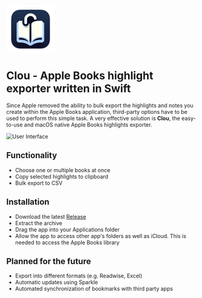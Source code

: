 
![Logo](https://raw.githubusercontent.com/da-luggas/clou/main/Clou/Assets.xcassets/AppIcon.appiconset/Group%201-128.png)
# Clou - Apple Books highlight exporter written in Swift
Since Apple removed the ability to bulk export the highlights and notes you create within the Apple Books application, third-party options have to be used to perform this simple task. A very effective solution is **Clou**, the easy-to-use and macOS native Apple Books highlights exporter.

![User Interface](https://i.postimg.cc/V6Rmn2mW/ezgif-4-b1c8a30981.gif)
## Functionality
- Choose one or multiple books at once
- Copy selected highlights to clipboard
- Bulk export to CSV

## Installation
- Download the latest [Release](https://github.com/da-luggas/clou/releases)
- Extract the archive
- Drag the app into your Applications folder
- Allow the app to access other app's folders as well as iCloud. This is needed to access the Apple Books library

## Planned for the future
- Export into different formats (e.g. Readwise, Excel)
- Automatic updates using Sparkle
- Automated synchronization of bookmarks with third party apps
